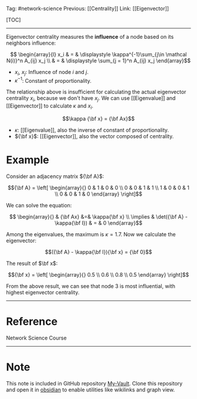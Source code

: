 Tag: #network-science 
Previous: [[Centrality]]
Link: [[Eigenvector]]

[TOC]

---

Eigenvector centrality measures the **influence** of a node based on its neighbors influence:

$$
\begin{array}{l}
	x_i & = & 
	\displaystyle
	\kappa^{-1}\sum_{j\in \mathcal N(i)}^n A_{ij} x_j \\
	& = & 
	\displaystyle
	\sum_{j = 1}^n A_{ij} x_j
\end{array}$$

- $x_i$, $x_j$: Influence of node $i$ and $j$.
- $\kappa^{-1}$: Constant of proportionality.

The relationship above is insufficient for calculating the actual eigenvector centrality $x_i$, because we don't have $x_j$. We can use [[Eigenvalue]] and [[Eigenvector]] to calculate $\kappa$ and $x_i$.

$$\kappa {\bf x} = {\bf Ax}$$

- $\kappa$: [[Eigenvalue]], also the inverse of constant of proportionality.
- ${\bf x}$: [[Eigenvector]], also the vector composed of centrality.

# Example

Consider an adjacency matrix ${\bf A}$:

$${\bf A} = \left[
	\begin{array}{}
		0 & 1 & 0 & 0 \\
		0 & 0 & 1 & 1 \\
		1 & 0 & 0 & 1 \\
		0 & 0 & 1 & 0
	\end{array}
\right]$$

We can solve the equation:

$$
\begin{array}{}
	& {\bf Ax} &=& \kappa{\bf x} \\
	\implies &
	\det({\bf A} - \kappa{\bf I}) & = & 0
\end{array}$$

Among the eigenvalues, the maximum is $\kappa = 1.7$. Now we calculate the eigenvector:

$$({\bf A} - \kappa{\bf I}){\bf x} = {\bf 0}$$

The result of $\bf x$:

$${\bf x} = \left[
	\begin{array}{}
		0.5 \\
		0.6 \\
		0.8 \\
		0.5
	\end{array}
\right]$$

From the above result, we can see that node 3 is most influential, with highest eigenvector centrality.

---

# Reference

Network Science Course

---

# Note

This note is included in GitHub repository [My-Vault](https://github.com/LittleD3092/My-Vault.git). Clone this repository and open it in [obsidian](https://obsidian.md/) to enable utilities like wikilinks and graph view.
